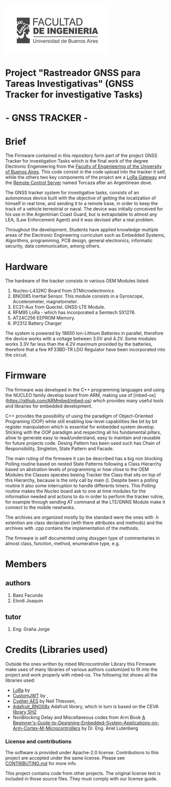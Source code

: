 ![](./resources/fiubaLogo.png)

# Project "Rastreador GNSS para Tareas Investigativas" (GNSS Tracker for investigative Tasks)
# - GNSS TRACKER -

# Brief

The Firmware contained in this repository form part of the project GNSS Tracker for investigation Tasks which
is the final work of the degree Electronic Engenieering from the
[Faculty of Engenieering of the University of Buenos Aires](https://www.fi.uba.ar/).
This code consist in the code upload into the tracker it self, while the others two key components of the project are
a [LoRa Gateway](https://github.com/FacundoBaez1994/GatewayLoRa) and the [Remote Control Server](https://github.com/joaquinelordi/Torcaza)
named Torcaza after an Argentinean dove.

The GNSS tracker system for investigative tasks, consists of an autonomous device built with the objective of getting the localization 
of himself in real time, and sending it to a remote base, in order to keep the track of a vehicle terrestrial or naval.
The device was initially conceived for his use in the Argentinian Coast Guard, but is extrapolable to almost any LEA, 
(Law Enforcement Agent) and it was devised after a real problem.

Throughout the development, Students have applied knowledge multiple areas of the Electronic Engineering curriculum such as Embedded Systems,
Algorithms, programming, PCB design, general electronics, informatic security, data communication, among others.

# Hardware

The hardware of the tracker consists in various OEM Modules listed:

1. Nucleo-L432KC Board from STMicroelectronics
2. BNO085 Inertial Sensor. This module consists in a Gyroscope, Accelerometer, magnetometer.
3. EC21-Aux from Quectel. GNSS-LTE Module.
4. RFM95 LoRa - which has incorporated a Semtech SX1276.
5. AT24C256 EEPROM Memory.
6. IP2312 Battery Charger

The system is powered by 18650 Ion-Lithium Batteries in parallel, therefore the device works with a voltage between
3.0V and 4.2V. Some modules works 3.3V far less than the 4.2V maximum provided by the batteries, therefore
that a few KF33BD-TR LDO Regulator have been incorporated into the circuit.

# Firmware


The firmware was developed in the C++ programming languages and using the NUCLEO family develop board from ARM, making use of [mbed-os]
(https://github.com/ARMmbed/mbed-os) which provides many useful tools and libraries for embedded development. 

C++ provides the possibility of using the paradigm of Object-Oriented Programing (OOP) while still enabling low-level capabilities like bit by bit
register manipulation which is essential for embedded system develop. Sticking with the OOP paradigm and respecting all his fundamental pillars,
allow to generate easy to read/understand, easy to maintain and reusable for future projects code. Desing Pattern has been used such has Chain of Responsibility,
Singleton, State Pattern and Facade.

The main ruting of the firmware it can be described has a big non blocking Polling routine based on nested State Patterns following a Class 
Hierarchy based on abstration levels of programming or how close to the OEM Modules the Classes operates beeing Tracker the Class that sits on top
of this Hierarchy, because is the only call by main (). Despite been a polling routine it also some interruption to handle differents timers.
This Polling routine makes the Nucleo board ask to one at time modules for the information needed and actions to do in order to perform 
the tracker rutine, for example through sending AT command at the LTE/GNNS Module make it connect to the mobile newtwoks. 

The archives are organized mostly by the standard were the ones with .h extention are class declaration (with there attributes and methods)
 and the archives with .cpp contains the implementation of the methods.

The firmware is self documented using doxygen type of commentaries in almost class, function, method, enumerative type, e.g.

# Members

## authors

1. Baez Facundo
2. Elordi Joaquin

## tutor

1. Eng. Graña Jorge

# Credits (Libraries used)

Outside the ones written by mbed Microcontroller Library this Firmware make uses of many libraries of
various authors customized to fit into the project and work properly with mbed-os. 
The following list shows all the libraries used:

- [LoRa]() by
- [CustomJWT]() by ,
- [Cypher AES](https://os.mbed.com/users/neilt6/code/AES/) by Neil Thiessen,
- [Adafruit_BNO08x](https://github.com/adafruit/Adafruit_BNO08x) Adafruit library, which in turn is based on the
 CEVA [library SH2](https://github.com/ceva-dsp/sh2)
- NonBlocking Delay and Miscellaneous codes from Arm Book  [A Beginner's-Guide-to-Designing-Embedded-System-Applications-on-Arm-Cortex-M-Microcontrollers](https://github.com/arm-university/A-Beginners-Guide-to-Designing-Embedded-System-Applications-on-Arm-Cortex-M-Microcontrollers) by Dr. Eng. Ariel Lutenberg

### License and contributions

The software is provided under Apache-2.0 license. Contributions to this project are accepted under the same license. Please see [CONTRIBUTING.md](./CONTRIBUTING.md) for more info.

This project contains code from other projects. The original license text is included in those source files. They must comply with our license guide.
